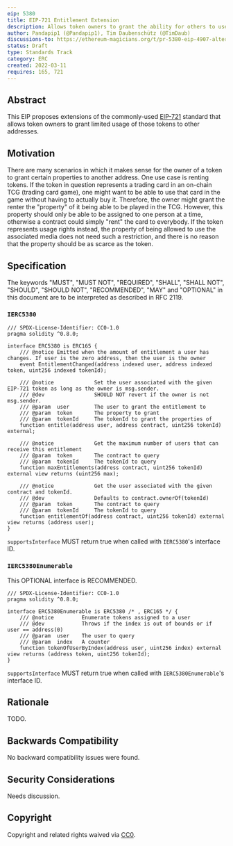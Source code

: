 ```yaml
---
eip: 5380
title: EIP-721 Entitlement Extension
description: Allows token owners to grant the ability for others to use specific properties of those tokens
author: Pandapip1 (@Pandapip1), Tim Daubenschütz (@TimDaub)
discussions-to: https://ethereum-magicians.org/t/pr-5380-eip-4907-alternative-design/10190
status: Draft
type: Standards Track
category: ERC
created: 2022-03-11
requires: 165, 721
---
```


## Abstract

This EIP proposes extensions of the commonly-used [EIP-721](./eip-721.md) standard that allows token owners to grant limited usage of those tokens to other addresses.

## Motivation

There are many scenarios in which it makes sense for the owner of a token to grant certain properties to another address. One use case is renting tokens. If the token in question represents a trading card in an on-chain TCG (trading card game), one might want to be able to use that card in the game without having to actually buy it. Therefore, the owner might grant the renter the "property" of it being able to be played in the TCG. However, this property should only be able to be assigned to one person at a time, otherwise a contract could simply "rent" the card to everybody. If the token represents usage rights instead, the property of being allowed to use the associated media does not need such a restriction, and there is no reason that the property should be as scarce as the token. 

## Specification

The keywords "MUST", "MUST NOT", "REQUIRED", "SHALL", "SHALL NOT", "SHOULD", "SHOULD NOT", "RECOMMENDED", "MAY" and "OPTIONAL" in this document are to be interpreted as described in RFC 2119.

### `IERC5380`

```solidity
/// SPDX-License-Identifier: CC0-1.0
pragma solidity ^0.8.0;

interface ERC5380 is ERC165 {
    /// @notice Emitted when the amount of entitlement a user has changes. If user is the zero address, then the user is the owner
    event EntitlementChanged(address indexed user, address indexed token, uint256 indexed tokenId);

    /// @notice             Set the user associated with the given EIP-721 token as long as the owner is msg.sender.
    /// @dev                SHOULD NOT revert if the owner is not msg.sender.
    /// @param  user        The user to grant the entitlement to
    /// @param  token       The property to grant
    /// @param  tokenId     The tokenId to grant the properties of
    function entitle(address user, address contract, uint256 tokenId) external;

    /// @notice             Get the maximum number of users that can receive this entitlement
    /// @param  token       The contract to query
    /// @param  tokenId     The tokenId to query
    function maxEntitlements(address contract, uint256 tokenId) external view returns (uint256 max);

    /// @notice             Get the user associated with the given contract and tokenId.
    /// @dev                Defaults to contract.ownerOf(tokenId)
    /// @param  token       The contract to query
    /// @param  tokenId     The tokenId to query
    function entitlementOf(address contract, uint256 tokenId) external view returns (address user);
}
```

`supportsInterface` MUST return true when called with `IERC5380`'s interface ID.

### `IERC5380Enumerable`

This OPTIONAL interface is RECOMMENDED.

```solidity
/// SPDX-License-Identifier: CC0-1.0
pragma solidity ^0.8.0;

interface ERC5380Enumerable is ERC5380 /* , ERC165 */ {
    /// @notice         Enumerate tokens assigned to a user
    /// @dev            Throws if the index is out of bounds or if user == address(0)
    /// @param  user    The user to query
    /// @param  index   A counter
    function tokenOfUserByIndex(address user, uint256 index) external view returns (address token, uint256 tokenId);
}
```

`supportsInterface` MUST return true when called with `IERC5380Enumerable`'s interface ID.

## Rationale

TODO.

## Backwards Compatibility

No backward compatibility issues were found.

## Security Considerations

Needs discussion.

## Copyright

Copyright and related rights waived via [CC0](../LICENSE.md).
